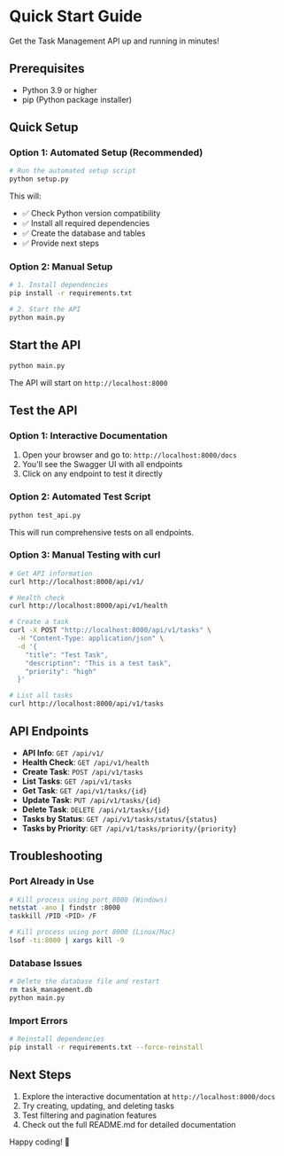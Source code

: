 # Quick Start Guide

Get the Task Management API up and running in minutes!

## Prerequisites

- Python 3.9 or higher
- pip (Python package installer)

## Quick Setup

### Option 1: Automated Setup (Recommended)

```bash
# Run the automated setup script
python setup.py
```

This will:
- ✅ Check Python version compatibility
- ✅ Install all required dependencies
- ✅ Create the database and tables
- ✅ Provide next steps

### Option 2: Manual Setup

```bash
# 1. Install dependencies
pip install -r requirements.txt

# 2. Start the API
python main.py
```

## Start the API

```bash
python main.py
```

The API will start on `http://localhost:8000`

## Test the API

### Option 1: Interactive Documentation
1. Open your browser and go to: `http://localhost:8000/docs`
2. You'll see the Swagger UI with all endpoints
3. Click on any endpoint to test it directly

### Option 2: Automated Test Script
```bash
python test_api.py
```

This will run comprehensive tests on all endpoints.

### Option 3: Manual Testing with curl

```bash
# Get API information
curl http://localhost:8000/api/v1/

# Health check
curl http://localhost:8000/api/v1/health

# Create a task
curl -X POST "http://localhost:8000/api/v1/tasks" \
  -H "Content-Type: application/json" \
  -d '{
    "title": "Test Task",
    "description": "This is a test task",
    "priority": "high"
  }'

# List all tasks
curl http://localhost:8000/api/v1/tasks
```

## API Endpoints

- **API Info**: `GET /api/v1/`
- **Health Check**: `GET /api/v1/health`
- **Create Task**: `POST /api/v1/tasks`
- **List Tasks**: `GET /api/v1/tasks`
- **Get Task**: `GET /api/v1/tasks/{id}`
- **Update Task**: `PUT /api/v1/tasks/{id}`
- **Delete Task**: `DELETE /api/v1/tasks/{id}`
- **Tasks by Status**: `GET /api/v1/tasks/status/{status}`
- **Tasks by Priority**: `GET /api/v1/tasks/priority/{priority}`

## Troubleshooting

### Port Already in Use
```bash
# Kill process using port 8000 (Windows)
netstat -ano | findstr :8000
taskkill /PID <PID> /F

# Kill process using port 8000 (Linux/Mac)
lsof -ti:8000 | xargs kill -9
```

### Database Issues
```bash
# Delete the database file and restart
rm task_management.db
python main.py
```

### Import Errors
```bash
# Reinstall dependencies
pip install -r requirements.txt --force-reinstall
```

## Next Steps

1. Explore the interactive documentation at `http://localhost:8000/docs`
2. Try creating, updating, and deleting tasks
3. Test filtering and pagination features
4. Check out the full README.md for detailed documentation

Happy coding! 🚀 